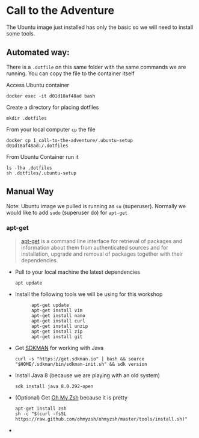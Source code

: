 # Call to the Adventure
The Ubuntu image just installed has only the basic so we will need to install some tools.
## Automated way:
There is a `.dotfile` on this same folder with the same commands we are running.
You can copy the file to the container itself

Access Ubuntu container

`docker exec -it d01d18af48ad bash`

Create a directory for placing dotfiles

`mkdir .dotfiles` 

From your local computer `cp`  the file

`docker cp 1_call-to-the-adventure/.ubuntu-setup d01d18af48ad:/.dotfiles`

From Ubuntu Container run it
```
ls -lha .dotfiles
sh .dotfiles/.ubuntu-setup
```

## Manual Way
Note: Ubuntu image we pulled is running as `su` (superuser). 
Normally we would like to add `sudo` (superuser do) for `apt-get` 

### apt-get
> [apt-get](https://linux.die.net/man/8/apt-get) is a command line interface for retrieval of packages
and information about them from authenticated sources and
for installation, upgrade and removal of packages together
with their dependencies. 

- Pull to your local machine the latest dependencies

  `apt update`
- Install the following tools we will be using for this workshop
  ```
        apt-get update
        apt-get install vim
        apt-get install nano
        apt-get install curl
        apt-get install unzip
        apt-get install zip
        apt-get install git
    ```
- Get [SDKMAN](https://sdkman.io/) for working with Java

  `curl -s "https://get.sdkman.io" | bash && source "$HOME/.sdkman/bin/sdkman-init.sh" && sdk version`
- Install Java 8 (because we are playing with an old system)

  `sdk install java 8.0.292-open`
- (Optional) Get [Oh My Zsh](https://ohmyz.sh/) because it is pretty
  
    ```
    apt-get install zsh
    sh -c "$(curl -fsSL https://raw.github.com/ohmyzsh/ohmyzsh/master/tools/install.sh)"
    ```
- 